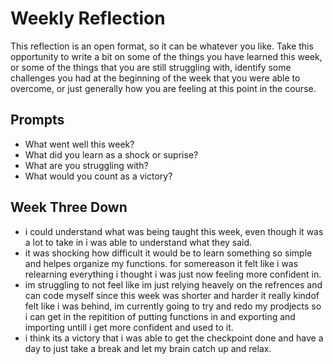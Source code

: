 # Weekly Reflection
This reflection is an open format, so it can be whatever you like. Take this opportunity to write a bit on some of the things you have learned this week, or some of the things that you are still struggling with, identify some challenges you had at the beginning of the week that you were able to overcome, or just generally how you are feeling at this point in the course.

## Prompts
- What went well this week?
- What did you learn as a shock or suprise?
- What are you struggling with?
- What would you count as a victory?

## Week Three Down
- i could understand what was being taught this week, even though it was a lot to take in i was able to understand what they said.
- it was shocking how difficult it would be to learn something so simple and helpes organize my functions. for somereason it felt like i was relearning everything i thought i was just now feeling more confident in.
- im struggling to not feel like im just relying heavely on the refrences and can code myself since this week was shorter and harder it really kindof felt like i was behind, im currently going to try and redo my prodjects so i can get in the repitition of putting functions in and exporting and importing untill i get more confident and used to it.
- i think its a victory that i was able to get the checkpoint done and have a day to just take a break and let my brain catch up and relax.